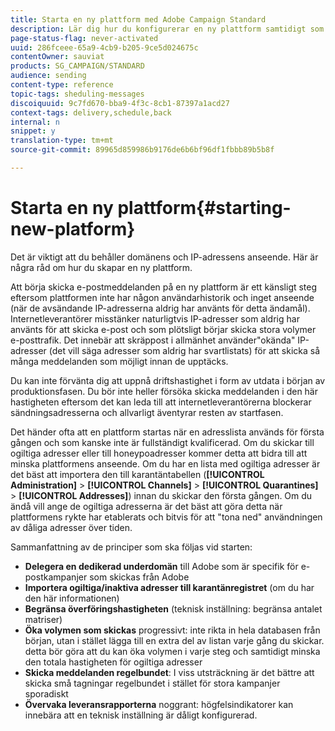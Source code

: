 ```yaml
---
title: Starta en ny plattform med Adobe Campaign Standard
description: Lär dig hur du konfigurerar en ny plattform samtidigt som du behåller domänens och IP-adressens anseende med Adobe Campaign Standard.
page-status-flag: never-activated
uuid: 286fceee-65a9-4cb9-b205-9ce5d024675c
contentOwner: sauviat
products: SG_CAMPAIGN/STANDARD
audience: sending
content-type: reference
topic-tags: sheduling-messages
discoiquuid: 9c7fd670-bba9-4f3c-8cb1-87397a1acd27
context-tags: delivery,schedule,back
internal: n
snippet: y
translation-type: tm+mt
source-git-commit: 89965d859986b9176de6b6bf96df1fbbb89b5b8f

---
```



# Starta en ny plattform{#starting-new-platform}

Det är viktigt att du behåller domänens och IP-adressens anseende. Här är några råd om hur du skapar en ny plattform.

Att börja skicka e-postmeddelanden på en ny plattform är ett känsligt steg eftersom plattformen inte har någon användarhistorik och inget anseende (när de avsändande IP-adresserna aldrig har använts för detta ändamål). Internetleverantörer misstänker naturligtvis IP-adresser som aldrig har använts för att skicka e-post och som plötsligt börjar skicka stora volymer e-posttrafik. Det innebär att skräppost i allmänhet använder&quot;okända&quot; IP-adresser (det vill säga adresser som aldrig har svartlistats) för att skicka så många meddelanden som möjligt innan de upptäcks.

Du kan inte förvänta dig att uppnå driftshastighet i form av utdata i början av produktionsfasen. Du bör inte heller försöka skicka meddelanden i den här hastigheten eftersom det kan leda till att internetleverantörerna blockerar sändningsadresserna och allvarligt äventyrar resten av startfasen.

Det händer ofta att en plattform startas när en adresslista används för första gången och som kanske inte är fullständigt kvalificerad. Om du skickar till ogiltiga adresser eller till honeypoadresser kommer detta att bidra till att minska plattformens anseende. Om du har en lista med ogiltiga adresser är det bäst att importera den till karantäntabellen (**[!UICONTROL Administration]** > **[!UICONTROL Channels]** > **[!UICONTROL Quarantines]** > **[!UICONTROL Addresses]**) innan du skickar den första gången. Om du ändå vill ange de ogiltiga adresserna är det bäst att göra detta när plattformens rykte har etablerats och bitvis för att &quot;tona ned&quot; användningen av dåliga adresser över tiden.

Sammanfattning av de principer som ska följas vid starten:
* **Delegera en dedikerad underdomän** till Adobe som är specifik för e-postkampanjer som skickas från Adobe
* **Importera ogiltiga/inaktiva adresser till karantänregistret** (om du har den här informationen)
* **Begränsa överföringshastigheten** (teknisk inställning: begränsa antalet matriser)
* **Öka volymen som skickas** progressivt: inte rikta in hela databasen från början, utan i stället lägga till en extra del av listan varje gång du skickar. detta bör göra att du kan öka volymen i varje steg och samtidigt minska den totala hastigheten för ogiltiga adresser
* **Skicka meddelanden regelbundet**: I viss utsträckning är det bättre att skicka små tagningar regelbundet i stället för stora kampanjer sporadiskt
* **Övervaka leveransrapporterna** noggrant: högfelsindikatorer kan innebära att en teknisk inställning är dåligt konfigurerad.
